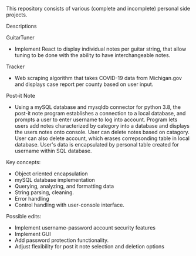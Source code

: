 This repository consists of various (complete and incomplete) personal side projects.

Descriptions


GuitarTuner
  - Implement React to display individual notes per guitar string, that allow tuning to be done with the ability to have interchangeable notes.

Tracker
  - Web scraping algorithm that takes COVID-19 data from Michigan.gov and displays case report per county based on user input.

Post-it Note
  - Using a mySQL database and mysqldb connector for python 3.8, the post-it note program establishes a connection to a local database, and prompts a user to enter username to log into account. Program lets users add notes characterized by category into a database and displays the users notes onto console. User can delete notes based on catagory. User can also delete account, which erases correpsonding table in local database. User's data is encapsulated by personal table created for username within SQL database.
  
Key concepts:
  - Object oriented encapsulation
  - mySQL database implementation
  - Querying, analyzing, and formatting data 
  - String parsing, cleaning. 
  - Error handling
  - Control handling with user-console interface. 
  
Possible edits: 
  - Implement username-password account security features
  - Implement GUI
  - Add password protection functionality. 
  - Adjust flexibility for post it note selection and deletion options
